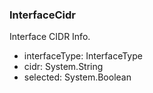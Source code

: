 ### InterfaceCidr
Interface CIDR Info.

- interfaceType: InterfaceType
- cidr: System.String
- selected: System.Boolean
